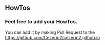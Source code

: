 ## HowTos

### Feel free to add your HowTos.

You can add it by making Pull Request to the https://github.com/Cezerin2/cezerin2.github.io
